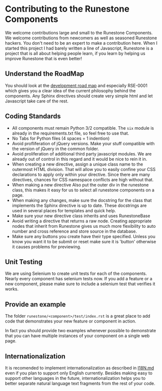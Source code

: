Contributing to the Runestone Components
========================================

We welcome contributions large and small to the Runestone Components.  We welcome contributions from newcomers as well as seasoned Runestone hackers.  You don't need to be an expert to make a contribution here.  When I started this project I had barely written a line of Javascript, Runestone is a project that is all about helping people learn, if you learn by helping us improve Runestone that is even better!

Understand the RoadMap
----------------------

You should look at the [development road map](https://github.com/bnmnetp/runestone/wiki/DevelopmentRoadmap) 
and especially RSE-0001 which gives you a clear idea of the current philosophy behind the components.  Any 
Sphinx directives should create very simple html and let Javascript take care of the rest.

Coding Standards
----------------

* All components must remain Python 3/2 compatible.   The ``six`` module is already 
in the requirements.txt file, so feel free to use that.
* No Tabs for Python files (4 spaces = 1 indention)
* Avoid profliferation of jQuery versions.  Make your stuff compatible with the version
of jQuery in the common folder.
* Avoid proliferation of additional third party javascript modules.  We are already out of 
control in this regard and it would be nice to rein it in.
* When creating a new directive, assign a unique class name to the outermost HTML division. That will allow you to easily confine your CSS declarations to apply only within your directive. Since there are many directives, chances for CSS namespace conflicts are high without that.
* When making a new directive Also put the outer div in the runestone class, this makes it easy for us to select all runestone components on a page.
* When making any changes, make sure the docstring for the class that implements the Sphinx directive is up to date.  These docstrings are used in several places for templates and quick help.
* Make sure your new directive class inherits and uses RunestoneBase
* Avoid writing a directive that returns a raw node.  Creating appropriate nodes that inherit from Runestone gives us much more flexibility to auto number and cross reference and store source in the database.
* Make sure any buttons you create have their type specified.  Unless you know you want it to be submit or reset make sure it is 'button' otherwise it causes problems for previewing.


Unit Testing
------------

We are using Selenium to create unit tests for each of the components.  Nearly every component has selenium tests now.  If you add a feature or a new component, please make sure to include a selenium test that verifies it works.

Provide an example
------------------

The folder ``runestone/<component>/test/index.rst``  is a great place to add code
that demonstrates your new feature or component in action.

In fact you should provide two examples whenever possible to demonstrate that you can have 
multiple instances of your component on a single web page.

Internationalization
--------------------

It is recomended to implement internationalization as described in [I18N.md](I18N.md) even if you plan to support only English currently. Besides making easy to support other languages in the future, internationalization helps you to better separate natural language text fragments from the rest of your code.
